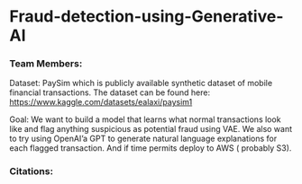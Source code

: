 <h1> Fraud-detection-using-Generative-AI </h1>

<h3>Team Members:</h3>

Dataset: PaySim which is publicly available synthetic dataset of mobile financial transactions. The dataset can be found here: https://www.kaggle.com/datasets/ealaxi/paysim1

Goal: We want to build a model that learns what normal transactions look like and flag anything suspicious as potential fraud using VAE. We also want to try using OpenAI’a GPT to generate natural language explanations for each flagged transaction. And if time permits deploy to AWS ( probably S3).


<h3>Citations:</h3>
